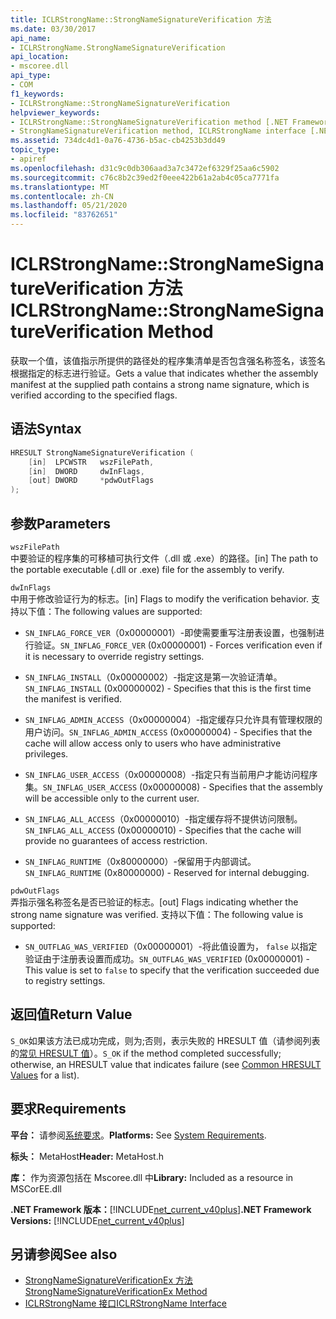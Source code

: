 ```yaml
---
title: ICLRStrongName::StrongNameSignatureVerification 方法
ms.date: 03/30/2017
api_name:
- ICLRStrongName.StrongNameSignatureVerification
api_location:
- mscoree.dll
api_type:
- COM
f1_keywords:
- ICLRStrongName::StrongNameSignatureVerification
helpviewer_keywords:
- ICLRStrongName::StrongNameSignatureVerification method [.NET Framework hosting]
- StrongNameSignatureVerification method, ICLRStrongName interface [.NET Framework hosting]
ms.assetid: 734dc4d1-0a76-4736-b5ac-cb4253b3dd49
topic_type:
- apiref
ms.openlocfilehash: d31c9c0db306aad3a7c3472ef6329f25aa6c5902
ms.sourcegitcommit: c76c8b2c39ed2f0eee422b61a2ab4c05ca7771fa
ms.translationtype: MT
ms.contentlocale: zh-CN
ms.lasthandoff: 05/21/2020
ms.locfileid: "83762651"
---
```

# <a name="iclrstrongnamestrongnamesignatureverification-method"></a><span data-ttu-id="f303b-102">ICLRStrongName::StrongNameSignatureVerification 方法</span><span class="sxs-lookup"><span data-stu-id="f303b-102">ICLRStrongName::StrongNameSignatureVerification Method</span></span>
<span data-ttu-id="f303b-103">获取一个值，该值指示所提供的路径处的程序集清单是否包含强名称签名，该签名根据指定的标志进行验证。</span><span class="sxs-lookup"><span data-stu-id="f303b-103">Gets a value that indicates whether the assembly manifest at the supplied path contains a strong name signature, which is verified according to the specified flags.</span></span>  
  
## <a name="syntax"></a><span data-ttu-id="f303b-104">语法</span><span class="sxs-lookup"><span data-stu-id="f303b-104">Syntax</span></span>  
  
```cpp  
HRESULT StrongNameSignatureVerification (  
    [in]  LPCWSTR   wszFilePath,  
    [in]  DWORD     dwInFlags,  
    [out] DWORD     *pdwOutFlags  
);  
```  
  
## <a name="parameters"></a><span data-ttu-id="f303b-105">参数</span><span class="sxs-lookup"><span data-stu-id="f303b-105">Parameters</span></span>  
 `wszFilePath`  
 <span data-ttu-id="f303b-106">中要验证的程序集的可移植可执行文件（.dll 或 .exe）的路径。</span><span class="sxs-lookup"><span data-stu-id="f303b-106">[in] The path to the portable executable (.dll or .exe) file for the assembly to verify.</span></span>  
  
 `dwInFlags`  
 <span data-ttu-id="f303b-107">中用于修改验证行为的标志。</span><span class="sxs-lookup"><span data-stu-id="f303b-107">[in] Flags to modify the verification behavior.</span></span> <span data-ttu-id="f303b-108">支持以下值：</span><span class="sxs-lookup"><span data-stu-id="f303b-108">The following values are supported:</span></span>  
  
- <span data-ttu-id="f303b-109">`SN_INFLAG_FORCE_VER`（0x00000001）-即使需要重写注册表设置，也强制进行验证。</span><span class="sxs-lookup"><span data-stu-id="f303b-109">`SN_INFLAG_FORCE_VER` (0x00000001) - Forces verification even if it is necessary to override registry settings.</span></span>  
  
- <span data-ttu-id="f303b-110">`SN_INFLAG_INSTALL`（0x00000002）-指定这是第一次验证清单。</span><span class="sxs-lookup"><span data-stu-id="f303b-110">`SN_INFLAG_INSTALL` (0x00000002) - Specifies that this is the first time the manifest is verified.</span></span>  
  
- <span data-ttu-id="f303b-111">`SN_INFLAG_ADMIN_ACCESS`（0x00000004）-指定缓存只允许具有管理权限的用户访问。</span><span class="sxs-lookup"><span data-stu-id="f303b-111">`SN_INFLAG_ADMIN_ACCESS` (0x00000004) - Specifies that the cache will allow access only to users who have administrative privileges.</span></span>  
  
- <span data-ttu-id="f303b-112">`SN_INFLAG_USER_ACCESS`（0x00000008）-指定只有当前用户才能访问程序集。</span><span class="sxs-lookup"><span data-stu-id="f303b-112">`SN_INFLAG_USER_ACCESS` (0x00000008) - Specifies that the assembly will be accessible only to the current user.</span></span>  
  
- <span data-ttu-id="f303b-113">`SN_INFLAG_ALL_ACCESS`（0x00000010）-指定缓存将不提供访问限制。</span><span class="sxs-lookup"><span data-stu-id="f303b-113">`SN_INFLAG_ALL_ACCESS` (0x00000010) - Specifies that the cache will provide no guarantees of access restriction.</span></span>  
  
- <span data-ttu-id="f303b-114">`SN_INFLAG_RUNTIME`（0x80000000）-保留用于内部调试。</span><span class="sxs-lookup"><span data-stu-id="f303b-114">`SN_INFLAG_RUNTIME` (0x80000000) - Reserved for internal debugging.</span></span>  
  
 `pdwOutFlags`  
 <span data-ttu-id="f303b-115">弄指示强名称签名是否已验证的标志。</span><span class="sxs-lookup"><span data-stu-id="f303b-115">[out] Flags indicating whether the strong name signature was verified.</span></span> <span data-ttu-id="f303b-116">支持以下值：</span><span class="sxs-lookup"><span data-stu-id="f303b-116">The following value is supported:</span></span>  
  
- <span data-ttu-id="f303b-117">`SN_OUTFLAG_WAS_VERIFIED`（0x00000001）-将此值设置为， `false` 以指定验证由于注册表设置而成功。</span><span class="sxs-lookup"><span data-stu-id="f303b-117">`SN_OUTFLAG_WAS_VERIFIED` (0x00000001) - This value is set to `false` to specify that the verification succeeded due to registry settings.</span></span>  
  
## <a name="return-value"></a><span data-ttu-id="f303b-118">返回值</span><span class="sxs-lookup"><span data-stu-id="f303b-118">Return Value</span></span>  
 <span data-ttu-id="f303b-119">`S_OK`如果该方法已成功完成，则为;否则，表示失败的 HRESULT 值（请参阅列表的[常见 HRESULT 值](/windows/win32/seccrypto/common-hresult-values)）。</span><span class="sxs-lookup"><span data-stu-id="f303b-119">`S_OK` if the method completed successfully; otherwise, an HRESULT value that indicates failure (see [Common HRESULT Values](/windows/win32/seccrypto/common-hresult-values) for a list).</span></span>  
  
## <a name="requirements"></a><span data-ttu-id="f303b-120">要求</span><span class="sxs-lookup"><span data-stu-id="f303b-120">Requirements</span></span>  
 <span data-ttu-id="f303b-121">**平台：** 请参阅[系统要求](../../get-started/system-requirements.md)。</span><span class="sxs-lookup"><span data-stu-id="f303b-121">**Platforms:** See [System Requirements](../../get-started/system-requirements.md).</span></span>  
  
 <span data-ttu-id="f303b-122">**标头：** MetaHost</span><span class="sxs-lookup"><span data-stu-id="f303b-122">**Header:** MetaHost.h</span></span>  
  
 <span data-ttu-id="f303b-123">**库：** 作为资源包括在 Mscoree.dll 中</span><span class="sxs-lookup"><span data-stu-id="f303b-123">**Library:** Included as a resource in MSCorEE.dll</span></span>  
  
 <span data-ttu-id="f303b-124">**.NET Framework 版本：**[!INCLUDE[net_current_v40plus](../../../../includes/net-current-v40plus-md.md)]</span><span class="sxs-lookup"><span data-stu-id="f303b-124">**.NET Framework Versions:** [!INCLUDE[net_current_v40plus](../../../../includes/net-current-v40plus-md.md)]</span></span>  
  
## <a name="see-also"></a><span data-ttu-id="f303b-125">另请参阅</span><span class="sxs-lookup"><span data-stu-id="f303b-125">See also</span></span>

- [<span data-ttu-id="f303b-126">StrongNameSignatureVerificationEx 方法</span><span class="sxs-lookup"><span data-stu-id="f303b-126">StrongNameSignatureVerificationEx Method</span></span>](iclrstrongname-strongnamesignatureverificationex-method.md)
- [<span data-ttu-id="f303b-127">ICLRStrongName 接口</span><span class="sxs-lookup"><span data-stu-id="f303b-127">ICLRStrongName Interface</span></span>](iclrstrongname-interface.md)
